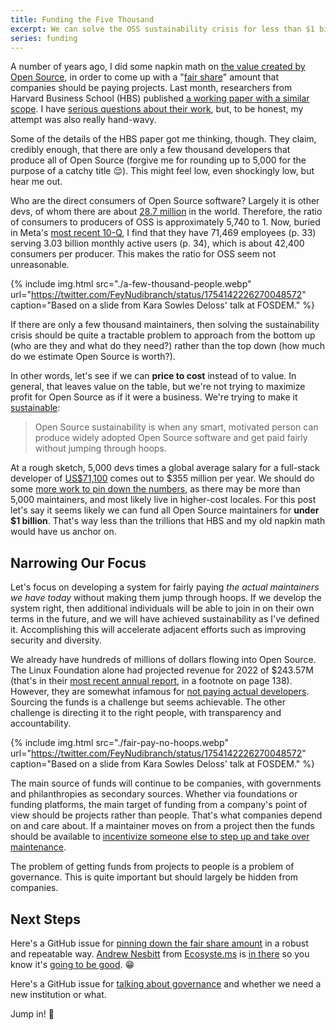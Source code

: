 ```yaml
---
title: Funding the Five Thousand
excerpt: We can solve the OSS sustainability crisis for less than $1 billion, priced to cost.
series: funding
---
```


A number of years ago, I did some napkin math on [the value created by Open
Source](https://gratipay.news/open-source-captures-almost-none-of-the-value-it-creates-9015eb7e293e),
in order to come up with a "[fair
share](https://gratipay.news/your-company-should-probably-pay-2000-per-person-for-open-source-9205443e209d)"
amount that companies should be paying projects. Last month, researchers from Harvard
Business School (HBS) published [a working paper with a similar
scope](https://papers.ssrn.com/sol3/papers.cfm?abstract_id=4693148). I have
[serious questions about their
work](/2024/questioning-the-value-of-open-source-software/),
but, to be honest, my attempt was also really hand-wavy.

Some of the details of the HBS paper got me thinking, though. They claim,
credibly enough, that there are only a few thousand developers that produce all
of Open Source (forgive me for rounding up to 5,000 for the purpose of a
catchy title 😌). This might feel low, even shockingly low, but hear me out.

Who are the direct consumers of Open Source software? Largely it is other devs,
of whom there are about [28.7
million](https://www.statista.com/statistics/627312/worldwide-developer-population/)
in the world. Therefore, the ratio of consumers to producers of OSS is approximately
5,740 to 1. Now, buried in Meta's [most recent
10-Q](https://d18rn0p25nwr6d.cloudfront.net/CIK-0001326801/00c8dc47-8ba5-46e0-ba88-ed2e959dfd6e.pdf),
I find that they have 71,469 employees (p. 33) serving 3.03 billion monthly
active users (p. 34), which is about 42,400 consumers per producer. This makes
the ratio for OSS seem not unreasonable.

{% include img.html src="./a-few-thousand-people.webp" url="https://twitter.com/FeyNudibranch/status/1754142226270048572" caption="Based on a slide from Kara Sowles Deloss' talk at FOSDEM." %}

If there are only a few thousand maintainers, then solving the sustainability
crisis should be quite a tractable problem to approach from the bottom up (who
are they and what do they need?) rather than the top down (how much do we
estimate Open Source is worth?).

In other words, let's see if we can **price to cost** instead of to value. In
general, that leaves value on the table, but we're not trying to maximize
profit for Open Source as if it were a business. We're trying to make it
[sustainable](/2024/the-open-source-sustainability-crisis/#what-is-open-source-sustainability):

> Open Source sustainability is when any smart, motivated person can produce
> widely adopted Open Source software and get paid fairly without jumping
> through hoops.

At a rough sketch, 5,000 devs times a global average salary for a full-stack
developer of
[US$71,100](https://www.statista.com/statistics/793602/worldwide-developer-survey-average-salaries/)
comes out to $355 million per year. We should do some [more work to pin down
the numbers](https://github.com/chadwhitacre/openpath/issues/20), as there may
be more than 5,000 maintainers, and most likely live in higher-cost locales.
For this post let's say it seems likely we can fund all Open Source maintainers
for **under $1 billion**. That's way less than the trillions that HBS and my
old napkin math would have us anchor on.

## Narrowing Our Focus

Let's focus on developing a system for fairly paying _the actual maintainers we
have today_ without making them jump through hoops. If we develop the system
right, then additional individuals will be able to join in on their own terms
in the future, and we will have achieved sustainability as I've defined it.
Accomplishing this will accelerate adjacent efforts such as improving security
and diversity.

We already have hundreds of millions of dollars flowing into Open Source. The
Linux Foundation alone had projected revenue for 2022 of $243.57M (that's in
their [most recent annual
report](https://project.linuxfoundation.org/hubfs/LF%20Research/2022%20Linux%20Foundation%20Annual%20Report.pdf?hsLang=en),
in a footnote on page 138). However, they are somewhat infamous for [not paying
actual
developers](https://lunduke.substack.com/p/linux-foundation-spends-just-34-of).
Sourcing the funds is a challenge but seems achievable. The other challenge is
directing it to the right people, with transparency and accountability.

{% include img.html src="./fair-pay-no-hoops.webp" url="https://twitter.com/FeyNudibranch/status/1754142226270048572" caption="Based on a slide from Kara Sowles Deloss' talk at FOSDEM." %}

The main source of funds will continue to be companies, with governments and
philanthropies as secondary sources. Whether via foundations or funding
platforms, the main target of funding from a company's point of view should be
projects rather than people. That's what companies depend on and care about.
If a maintainer moves on from a project then the funds should be available to
[incentivize someone else to step up and take over
maintenance](https://www.youtube.com/watch?v=e5FV-AnKPlo).

The problem of getting funds from projects to people is a problem of
governance. This is quite important but should largely be hidden from
companies.

## Next Steps

Here's a GitHub issue for [pinning down the fair share
amount](https://github.com/chadwhitacre/openpath/issues/20) in a robust and
repeatable way. [Andrew Nesbitt](https://nesbitt.io/) from
[Ecosyste.ms](https://ecosyste.ms/) is [in
there](https://github.com/chadwhitacre/openpath/issues/20#issuecomment-1919926941)
so you know it's [going to be
good](https://github.com/chadwhitacre/openpath/issues/20#issuecomment-1921286147).
😁

Here's a GitHub issue for [talking about
governance](https://github.com/chadwhitacre/openpath/issues/14) and whether we
need a new institution or what.

Jump in! 🙂
